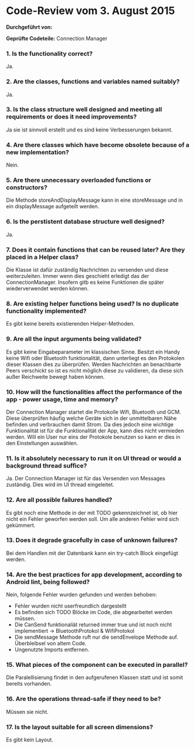 # Code-Review vom 3. August 2015

**Durchgeführt von:**

**Geprüfte Codeteile:** Connection Manager 

### 1. Is the functionality correct?

Ja.

### 2. Are the classes, functions and variables named suitably?

Ja.

### 3. Is the class structure well designed and meeting all requirements or does it need improvements?

Ja sie ist sinnvoll erstellt und es sind keine Verbesserungen bekannt. 

### 4. Are there classes which have become obsolete because of a new implementation?

Nein.

### 5. Are there unnecessary overloaded functions or constructors?

Die Methode storeAndDisplayMessage kann in eine storeMessage und in ein displayMessage aufgeteilt werden. 

### 6. Is the perstistent database structure well designed?

Ja.

### 7. Does it contain functions that can be reused later? Are they placed in a Helper class?

Die Klasse ist dafür zuständig Nachrichten zu versenden und diese weiterzuleiten. Immer wenn dies geschieht erledigt das der ConnectionManager. Insofern gitb es keine Funktionen die später wiederverwendet werden können. 

### 8. Are existing helper functions being used? Is no duplicate functionality implemented?

Es gibt keine bereits existierenden Helper-Methoden.

### 9. Are all the input arguments being validated?

Es gibt keine Eingabeparameter im klassischen Sinne. Besitzt ein Handy keine Wifi oder Bluetooth funktionalität, dann unterliegt es den Protokolen dieser Klassen dies zu überprüfen. Werden Nachrichten an benachbarte Peers verschickt so ist es nicht möglich diese zu validieren, da diese sich außer Reichweite bewegt haben können.

### 10. How will the functionalities affect the performance of the app - power usage, time and memory?

Der Connection Manager startet die Protokolle Wifi, Bluetooth und GCM. Diese überprüfen häufig welche Geräte sich in der unmittelbaren Nähe befinden und verbrauchen damit Strom. Da dies jedoch eine wichtige Funktionalität ist für die Funktionalität der App, kann dies nicht vermieden werden. Will ein User nur eins der Protokole benutzen so kann er dies in den Einstellungen auswählen. 

### 11. Is it absolutely necessary to run it on UI thread or would a background thread suffice?

Ja. Der Connection Manager ist für das Versenden von Messages zuständig. Dies wird im UI thread eingeleitet. 

### 12. Are all possible failures handled?

Es gibt noch eine Methode in der mit TODO gekennzeichnet ist, ob hier nicht ein Fehler geworfen werden soll. Um alle anderen Fehler wird sich gekümmert.

### 13. Does it degrade gracefully in case of unknown failures?

Bei dem Handlen mit der Datenbank kann ein try-catch Block eingefügt werden.

### 14. Are the best practices for app development, according to Android lint, being followed?

Nein, folgende Fehler wurden gefunden und werden behoben:

- Fehler wurden nicht userfreundlich dargestellt
- Es befinden sich TODO Blöcke im Code, die abgearbeitet werden müssen.
- Die CanSend funktionaliät returned immer true und ist noch nicht implementiert -> BluetoothProtokol & WifiProtokol
- Die sendMessage Methode ruft nur die sendEnvelope Methode auf. Überbleibsel von altem Code.
- Ungenutzte Imports entfernen.

### 15. What pieces of the component can be executed in parallel?

Die Paralellisierung findet in den aufgerufenen Klassen statt und ist somit bereits vorhanden. 

### 16. Are the operations thread-safe if they need to be?

Müssen sie nicht.

### 17. Is the layout suitable for all screen dimensions?

Es gibt kein Layout.
